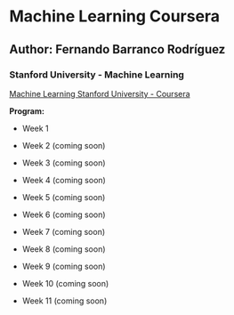 # Machine Learning Coursera

## Author: Fernando Barranco Rodríguez

### Stanford University - Machine Learning

[Machine Learning Stanford University - Coursera](https://www.coursera.org/learn/machine-learning)

**Program:**

* Week 1

* Week 2 (coming soon)

* Week 3 (coming soon)

* Week 4 (coming soon)

* Week 5 (coming soon)

* Week 6 (coming soon)

* Week 7 (coming soon)

* Week 8 (coming soon)

* Week 9 (coming soon)

* Week 10 (coming soon)

* Week 11 (coming soon)


